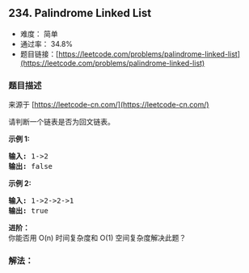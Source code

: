 ## 234. Palindrome Linked List

- 难度： 简单
- 通过率： 34.8%
- 题目链接：[https://leetcode.com/problems/palindrome-linked-list](https://leetcode.com/problems/palindrome-linked-list)


### 题目描述

来源于 [https://leetcode-cn.com/](https://leetcode-cn.com/)

<p>请判断一个链表是否为回文链表。</p>

<p><strong>示例 1:</strong></p>

<pre><strong>输入:</strong> 1-&gt;2
<strong>输出:</strong> false</pre>

<p><strong>示例 2:</strong></p>

<pre><strong>输入:</strong> 1-&gt;2-&gt;2-&gt;1
<strong>输出:</strong> true
</pre>

<p><strong>进阶：</strong><br>
你能否用&nbsp;O(n) 时间复杂度和 O(1) 空间复杂度解决此题？</p>


### 解法：